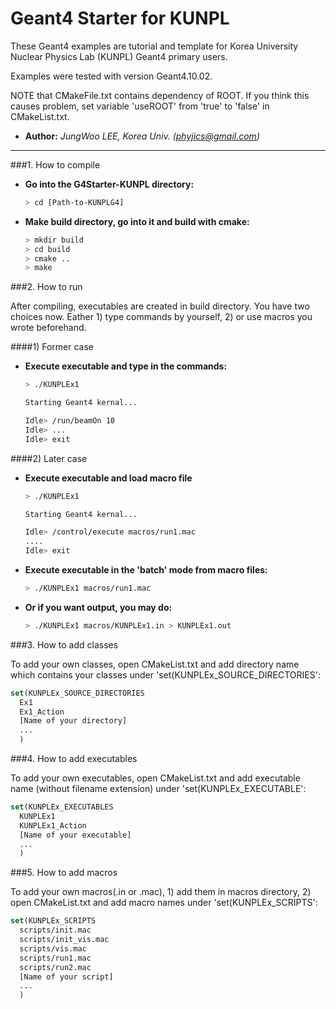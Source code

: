 # Geant4 Starter for KUNPL


These Geant4 examples are tutorial and template for Korea University 
Nuclear Physics Lab (KUNPL) Geant4 primary users. 

Examples were tested with version Geant4.10.02.

NOTE that CMakeFile.txt contains dependency of ROOT. If you think this 
causes problem, set variable 'useROOT' from 'true' to 'false' in 
CMakeList.txt.

- **Author:** _JungWoo LEE, Korea Univ. (phyjics@gmail.com)_

---

###1. How to compile

- **Go into the G4Starter-KUNPL directory:**
  ```sh
  > cd [Path-to-KUNPLG4]
  ```

- **Make build directory, go into it and build with cmake:**
  ```sh
  > mkdir build  
  > cd build  
  > cmake ..  
  > make   
  ```


###2. How to run

After compiling, executables are created in build directory.
You have two choices now. Eather 1) type commands by yourself, 
2) or use macros you wrote beforehand.

####1) Former case
- **Execute executable and type in the commands:**
  ```sh
  > ./KUNPLEx1
  
  Starting Geant4 kernal...
  
  Idle> /run/beamOn 10  
  Idle> ...  
  Idle> exit  
  ```
  
####2) Later case
- **Execute executable and load macro file**
  ```sh
  > ./KUNPLEx1
  
  Starting Geant4 kernal...
  
  Idle> /control/execute macros/run1.mac  
  ....  
  Idle> exit  
  ```

- **Execute executable in the 'batch' mode from macro files:**
  ```sh
  > ./KUNPLEx1 macros/run1.mac  
  ```

- **Or if you want output, you may do:**
  ```sh
  > ./KUNPLEx1 macros/KUNPLEx1.in > KUNPLEx1.out  
  ```

###3. How to add classes

To add your own classes, open CMakeList.txt and add directory name which
contains your classes under 'set(KUNPLEx_SOURCE_DIRECTORIES':  

```cmake
set(KUNPLEx_SOURCE_DIRECTORIES  
  Ex1  
  Ex1_Action  
  [Name of your directory]  
  ...  
  )  
```

###4. How to add executables

To add your own executables, open CMakeList.txt and add executable name
(without filename extension) under 'set(KUNPLEx_EXECUTABLE':

```cmake
set(KUNPLEx_EXECUTABLES
  KUNPLEx1
  KUNPLEx1_Action
  [Name of your executable]
  ...
  )
```


###5. How to add macros

To add your own macros(.in or .mac), 1) add them in macros directory,
2) open CMakeList.txt and add macro names under 'set(KUNPLEx_SCRIPTS':

```cmake
set(KUNPLEx_SCRIPTS
  scripts/init.mac
  scripts/init_vis.mac
  scripts/vis.mac
  scripts/run1.mac
  scripts/run2.mac
  [Name of your script]
  ...
  )
```
